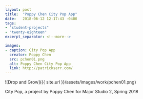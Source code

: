 ```yaml
---
layout: post
title:  "Poppy Chen City Pop App"
date:   2018-06-12 12:17:43 -0400
tags:
- "student-projects"
- "twenty-eighteen"
excerpt_separator: <!--more-->

images:
- caption: City Pop App
  creator: Poppy Chen
  src: pchen01.png
  alt: Poppy Chen City Pop App
  link: http://patrickserr.com/
---
```


![Drop and Grow]({{ site.url }}/assets/images/work/pchen01.png)

<!--more-->

City Pop, a project by Poppy Chen for Major Studio 2, Spring 2018